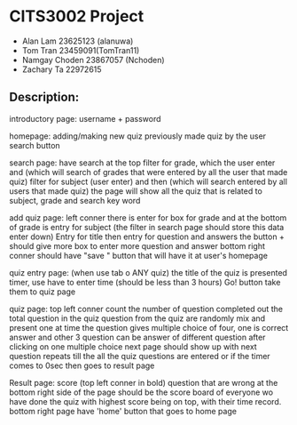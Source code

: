 # CITS3002 Project
<ul>
<li>Alan Lam 23625123 (alanuwa)
<li>Tom Tran 23459091(TomTran11) 
<li>Namgay Choden 23867057 (Nchoden) 
<li>Zachary Ta 22972615
</ul>

## Description:

introductory page:
username + password

homepage:
adding/making new quiz
previously made quiz by the user
search button

search page:
have search at the top
filter for grade, which the user enter and (which will search of grades that were entered by all the user that made quiz)
filter for subject (user enter) and then (which will search entered by all users that made quiz)
the page will show all the quiz that is related to subject, grade and search key word

add quiz page:
left conner there is enter for box for grade and
at the bottom of grade is entry for subject (the filter in search page should store this data enter down)
Entry for title
then entry for question and answers
the button + should give more box to enter more question and answer
bottom right conner should have "save " button that will have it at user's homepage
 
quiz entry page:
(when use tab o ANY quiz)
the title of the quiz is presented
timer, use have to enter time (should be less than 3 hours)
Go! button take them to quiz page

quiz page:
top left conner count the number of question completed out the total question in the quiz
question from the quiz are randomly mix and present one at time
the question gives multiple choice of four, one is correct answer and other 3 question can be answer of different question
after clicking on one multiple choice next page should show up with next question
repeats till the all the quiz questions are entered or if the timer comes to 0sec
then goes to result page

Result page:
score (top left conner in bold)
question that are wrong at the bottom
right side of the page should be the score board of everyone wo have done the quiz with highest score being on top, with their time record.
bottom right page have 'home' button that goes to home page


